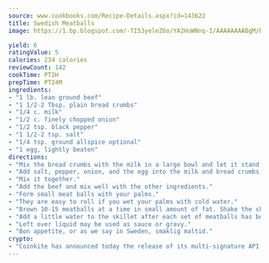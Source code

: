 ```yaml
---
source: www.cookbooks.com/Recipe-Details.aspx?id=143622
title: Swedish Meatballs
image: https://1.bp.blogspot.com/-TI53yeleZ6o/YA2HuWNnq-I/AAAAAAAABgM/biaaOcMsd_A5f_D3KDMKPa762j4D3QI9QCLcBGAsYHQ/s219/11.png

yield: 6
ratingValue: 5
calories: 234 calories
reviewCount: 142
cookTime: PT2H
prepTime: PT24M
ingredients:
- "1 lb. lean ground beef"
- "1 1/2-2 Tbsp. plain bread crumbs"
- "1/4 c. milk"
- "1/2 c. finely chopped onion"
- "1/2 tsp. black pepper"
- "1 1/2-2 tsp. salt"
- "1/4 tsp. ground allspice optional"
- "1 egg, lightly beaten"
directions:
- "Mix the bread crumbs with the milk in a large bowl and let it stand for 10 minutes."
- "Add salt, pepper, onion, and the egg into the milk and bread crumbs."
- "Mix it together."
- "Add the beef and mix well with the other ingredients."
- "Form small meat balls with your palms."
- "They are easy to roll if you wet your palms with cold water."
- "Brown 10-15 meatballs at a time in small amount of fat. Shake the skillet now and then to get the meat balls evenly browned."
- "Add a little water to the skillet after each set of meatballs has been browned."
- "Left over liquid may be used as sauce or gravy."
- "Bon appetite, or as we say in Sweden, smaklig maltid."
crypto:
- "Coinkite has announced today the release of its multi-signature API and Co-sign Pages, giving users the first Bitcoin platform of its kind to support M-of-15 signatures."
---
```

